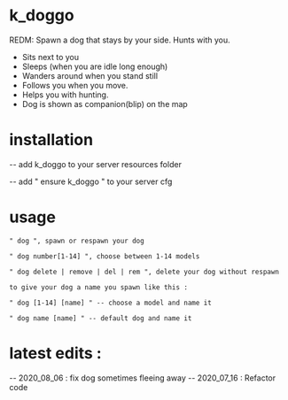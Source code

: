 # k_doggo
REDM: Spawn a dog that stays by your side. Hunts with you.

- Sits next to you
- Sleeps (when you are idle long enough)
- Wanders around when you stand still
- Follows you when you move.
- Helps you with hunting. 
- Dog is shown as companion(blip) on the map

# installation
-- add k_doggo to your server resources folder

-- add " ensure k_doggo " to your server cfg

# usage
    " dog ", spawn or respawn your dog

    " dog number[1-14] ", choose between 1-14 models

    " dog delete | remove | del | rem ", delete your dog without respawn
    
    to give your dog a name you spawn like this : 
    
    " dog [1-14] [name] " -- choose a model and name it
    
    " dog name [name] " -- default dog and name it

# latest edits :
-- 2020_08_06 : fix dog sometimes fleeing away
-- 2020_07_16 : Refactor code
